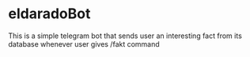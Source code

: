# eldaradoBot
This is a simple telegram bot that sends user an interesting fact from its database whenever user gives /fakt command
